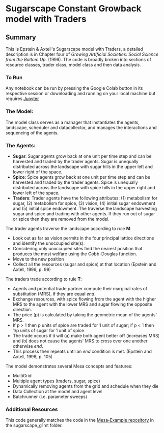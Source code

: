 # Sugarscape Constant Growback model with Traders

## Summary

This is Epstein & Axtell's Sugarscape model with Traders, a detailed description is in Chapter four of
*Growing Artificial Societies: Social Science from the Bottom Up.* (1996). The code is broadly broken into sections of
resource classes, trader class, model class and then data analysis. 

### To Run

Any notebook can be run by pressing the Google Colab button in its respective session or downloading and running on your
local machine but requires [Jupyter]([https://www.codecademy.com/article/setting-up-jupyter-notebook)  


### The Model: 

The model class serves as a manager that instantiates the agents, landscape, scheduler and datacollector, and manages
the interactions and sequencing of the agents.  

### The Agents: 

- **Sugar**:  Sugar agents grow back at one unit per time step and can be harvested and traded by the trader agents. Sugar
is unequally distributed across the landscape with sugar hills in the upper left and lower right of the space.
- **Spice**: Spice agents grow back at one unit per time step and can be harvested and traded by the trader agents. Spice
is unequally distributed across the landscape with spice hills in the upper right and lower left of the space.
- **Traders**: Trader agents have the following attributes: (1) metabolism for sugar, (2) metabolism for spice, (3) vision,
  (4) initial sugar endowment and (5) initial spice endowment. The traverse the landscape harvesting sugar and spice and 
trading with other agents. If they run out of sugar or spice then they are removed from the model. 

The trader agents traverse the landscape according to rule **M**:
- Look out as far as vision permits in the four principal lattice directions and identify the unoccupied site(s).
- Considering only unoccupied sites find the nearest position that produces the most welfare using the Cobb-Douglas function.
- Move to the new position
- Collect all the resources (sugar and spice) at that location
(Epstein and Axtell, 1996, p. 99)

The traders trade according to rule **T**: 
- Agents and potential trade partner compute their marginal rates of substitution (MRS), if they are equal *end*.
- Exchange resources, with spice flowing from the agent with the higher MRS to the agent with the lower MRS and sugar 
flowing the opposite direction.
- The price (p) is calculated by taking the geometric mean of the agents' MRS.
- If p > 1 then p units of spice are traded for 1 unit of sugar; if p < 1 then 1/p units of sugar for 1 unit of spice
- The trade occurs if it will (a) make both agent better off (increases MRS) and (b) does not cause the agents' MRS to 
cross over one another otherwise *end*.
- This process then repeats until an *end* condition is met. 
(Epstein and Axtell, 1996, p. 105)

The model demonstrates several Mesa concepts and features:
 - MultiGrid
 - Multiple agent types (traders, sugar, spice)
 - Dynamically removing agents from the grid and schedule when they die
 - Data Collection at the model and agent level
 - Batchrunner (i.e. parameter sweeps)

### Additional Resources

This code generally matches the code in the [Mesa-Example repository](https://github.com/projectmesa/mesa-examples) in the
sugarscape_g1mt folder.  
